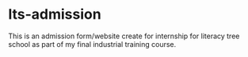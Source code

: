 # lts-admission
This is an admission form/website create for internship for literacy tree school as part of my final industrial training course.

